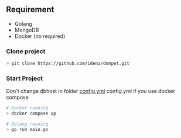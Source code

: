 ## Requirement
- Golang
- MongoDB
- Docker (no required)

### Clone project
```sh
> git clone https://github.com/idenz/dompet.git
```

### Start Project

Don't change dbhost in folder [config.yml](https://github.com/idenz/dompet/blob/main/config.yml) config.yml if you use docker compose

```sh
# Docker running
> docker compose up

# Golang running
> go run main.go
```